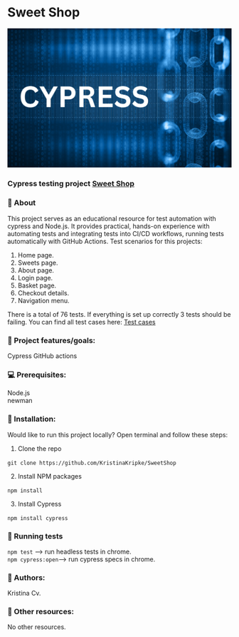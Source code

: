 # Sweet Shop
![picture](/cypressImg.png)
### Cypress testing project [Sweet Shop](https://sweetshop.netlify.app/)

### 🌟 About
This project serves as an educational resource for test automation with cypress and Node.js. It provides practical, hands-on experience with automating tests and integrating tests into CI/CD workflows, running tests automatically with GitHub Actions. Test scenarios for this projects:   
1. Home page.     
2. Sweets page.      
3. About page.     
4. Login page.     
5. Basket page.      
6. Checkout details.       
7. Navigation menu.           

There is a total of 76 tests. If everything is set up correctly 3 tests should be failing.
You can find all test cases here: [Test cases](/testCases.md)

### 🎯 Project features/goals:  
Cypress
GitHub actions  

### 💻 Prerequisites:  
Node.js  
newman 

### 🏃 Installation:  
Would like to run this project locally? Open terminal and follow these steps:

1. Clone the repo

```git clone https://github.com/KristinaKripke/SweetShop```

2. Install NPM packages

```npm install```

3. Install Cypress

```npm install cypress```


### 🧪 Running tests

```npm test``` --> run headless tests in chrome.   
```npm cypress:open```--> run cypress specs in chrome.    

### :book: Authors: 
Kristina Cv.

### 🔗 Other resources:   
No other resources.